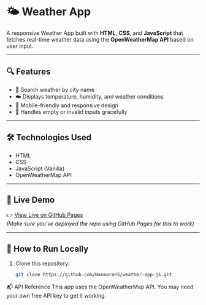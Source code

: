 # 🌤️ Weather App

A responsive Weather App built with **HTML**, **CSS**, and **JavaScript** that fetches real-time weather data using the **OpenWeatherMap API** based on user input.

---

## 🔍 Features

- 🔎 Search weather by city name
- ☁️ Displays temperature, humidity, and weather conditions
- 📱 Mobile-friendly and responsive design
- 🚫 Handles empty or invalid inputs gracefully

---

## 🛠️ Technologies Used

- HTML
- CSS
- JavaScript (Vanilla)
- OpenWeatherMap API

---

## 🚀 Live Demo

👉 [View Live on GitHub Pages](https://NanmaranS.github.io/weather-app-js)  
*(Make sure you've deployed the repo using GitHub Pages for this to work)*

---

## 🧪 How to Run Locally

1. Clone this repository:
   ```bash
   git clone https://github.com/NanmaranS/weather-app-js.git

📬 API Reference
This app uses the OpenWeatherMap API.
You may need your own free API key to get it working.

